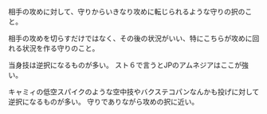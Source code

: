 相手の攻めに対して、守りからいきなり攻めに転じられるような守りの択のこと。

相手の攻めを切らすだけではなく、その後の状況がいい、特にこちらが攻めに回れる状況を作る守りのこと。

当身技は逆択になるものが多い。
スト６で言うとJPのアムネジアはここが強い。

キャミィの低空スパイクのような空中技やバクステコパンなんかも投げに対して逆択になるものが多い。
守りでありながら攻めの択に近い。
